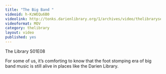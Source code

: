 ```yaml
---
title: "The Big Band "
videoid: h-KzWEQu6B0
videolink: http://tonks.darienlibrary.org/1/archives/video/thelibraryseries/s01e08-tl-the_big_band.mov
videoformat: MOV
category: thelibrary
layout: video
published: yes
---
```


The Library S01E08

For some of us, it’s comforting to know that the foot stomping era of big band music
is still alive in places like the Darien Library.